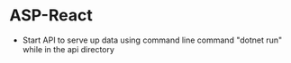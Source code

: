 # ASP-React

* Start API to serve up data using command line command "dotnet run" while in the api directory